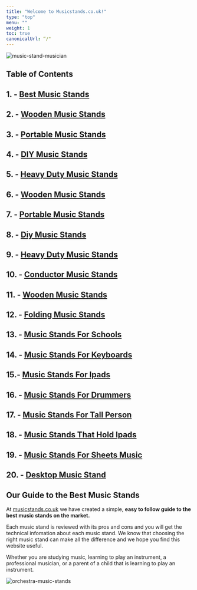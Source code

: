 ```yaml
---
title: "Welcome to Musicstands.co.uk!"
type: "top"
menu: ""
weight: 1
toc: true
canonicalUrl: “/"
---
```


![music-stand-musician](https://images.unsplash.com/photo-1465821185615-20b3c2fbf41b?ixlib=rb-1.2.1&auto=format&fit=crop&w=1460&q=80)

## Table of Contents

## 1. - [Best Music Stands](/best-music-stands)
## 2. - [Wooden Music Stands](/wooden-music-stands)
## 3. - [Portable Music Stands](/portable-music-stands)
## 4. - [DIY Music Stands](/diy-music-stands)
## 5. - [Heavy Duty Music Stands](/heavy-duty-music-stands)
## 6. - [Wooden Music Stands](/wooden-music-stands)
## 7. - [Portable Music Stands](/portable-music-stands)
## 8. - [Diy Music Stands](/diy-music-stands)
## 9. - [Heavy Duty Music Stands](/heavy-duty-music-stands)
## 10. - [Conductor Music Stands](/conductor-music-stands)
## 11. - [Wooden Music Stands](/wooden-music-stands)
## 12. - [Folding Music Stands](/folding-music-stands)
## 13. - [Music Stands For Schools](/music-stands-for-schools)
## 14. - [Music Stands For Keyboards](/music-stands-for-keyboards)
## 15.- [Music Stands For Ipads](/music-stands-for-ipads)
## 16. - [Music Stands For Drummers](/music-stands-for-drummers)
## 17. - [Music Stands For Tall Person](/music-stands-for-tall-person)
## 18. - [Music Stands That Hold Ipads](/music-stands-that-hold-ipads)
## 19. - [Music Stands For Sheets Music](/music-stands-for-sheets-music)
## 20. - [Desktop Music Stand](/desktop-music-stand)


## Our Guide to the Best Music Stands

At [musicstands.co.uk](musicstands.co.uk) we have created a simple, **easy to follow guide to the best music stands on the market.**  

Each music stand is reviewed with its pros and cons and you will get the technical infomation about each music stand.  We know that choosing the right music stand can make all the difference and we hope you find this website useful.

Whether you are studying music, learning to play an instrument, a professional musician, or a parent of a child that is learning to play an instrument.



![orchestra-music-stands](https://images.unsplash.com/photo-1519412666065-94acb3f8838f?ixlib=rb-1.2.1&ixid=eyJhcHBfaWQiOjEyMDd9&auto=format&fit=crop&w=1350&q=80)
